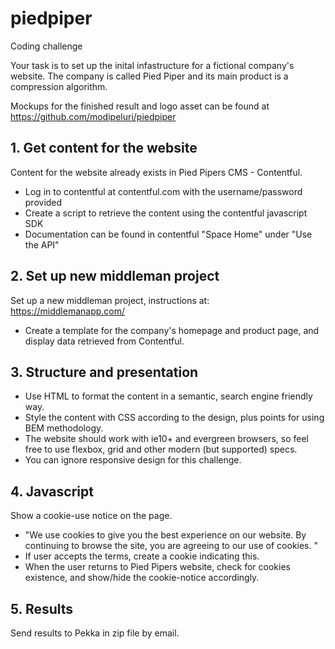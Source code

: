 # piedpiper

Coding challenge

Your task is to set up the inital infastructure for a fictional company's website. The company is called Pied Piper and its main product is a compression algorithm.

Mockups for the finished result and logo asset can be found at https://github.com/modipeluri/piedpiper

## 1. Get content for the website
  Content for the website already exists in Pied Pipers CMS - Contentful.
  - Log in to contentful at contentful.com with the username/password provided
  - Create a script to retrieve the content using the contentful javascript SDK
  - Documentation can be found in contentful "Space Home" under "Use the API"

## 2. Set up new middleman project
  Set up a new middleman project, instructions at: https://middlemanapp.com/
  - Create a template for the company's homepage and product page, and display data retrieved from Contentful.

## 3. Structure and presentation
  - Use HTML to format the content in a semantic, search engine friendly way.
  - Style the content with CSS according to the design, plus points for using BEM methodology.
  - The website should work with ie10+ and evergreen browsers, so feel free to use flexbox, grid and other modern (but supported) specs.
  - You can ignore responsive design for this challenge.

## 4. Javascript
  Show a cookie-use notice on the page.
  - "We use cookies to give you the best experience on our website. By continuing to browse the site, you are agreeing to our     use of cookies. "
  - If user accepts the terms, create a cookie indicating this.
  - When the user returns to Pied Pipers website, check for cookies existence, and show/hide the cookie-notice accordingly.

## 5. Results
  Send results to Pekka in zip file by email.
